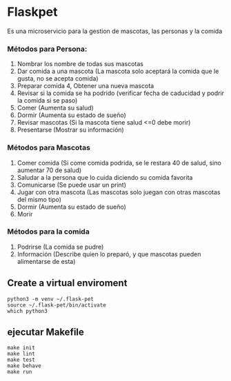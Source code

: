 # Flaskpet
Es una microservicio para la gestion de mascotas, las personas y la comida
###	Métodos para Persona:
1. Nombrar los nombre de todas sus mascotas 
2. Dar comida a una mascota (La mascota solo aceptará la comida que le gusta, no se acepta comida) 
3. Preparar comida 
4, Obtener una nueva mascota 
5. Revisar si la comida se ha podrido (verificar fecha de caducidad y podrir la comida si se paso)
6. Comer (Aumenta su salud) 
7. Dormir (Aumenta su estado de sueño) 
8. Revisar mascotas (Si la mascota tiene salud <=0 debe morir)
9. Presentarse (Mostrar su información) 
### Métodos para Mascotas
1. Comer comida (Si come comida podrida, se le restara 40 de salud, sino aumentar 70 de salud) 
2. Saludar a la persona que lo cuida diciendo su comida favorita 
3. Comunicarse (Se puede usar un print) 
4. Jugar con otra mascota (Las mascotas solo juegan con otras mascotas del mismo tipo)
5. Dormir (Aumenta su estado de sueño) 
6. Morir  
###	Métodos para la comida
1. Podrirse (La comida se pudre)
2. Información (Describe quien lo preparó, y que mascotas pueden alimentarse de esta)


## Create a virtual enviroment
```
python3 -m venv ~/.flask-pet
source ~/.flask-pet/bin/activate
which python3
```

## ejecutar Makefile 
```
make init
make lint
make test
make behave
make run
``` 
